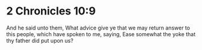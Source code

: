 # 2 Chronicles 10:9

And he said unto them, What advice give ye that we may return answer to this people, which have spoken to me, saying, Ease somewhat the yoke that thy father did put upon us?